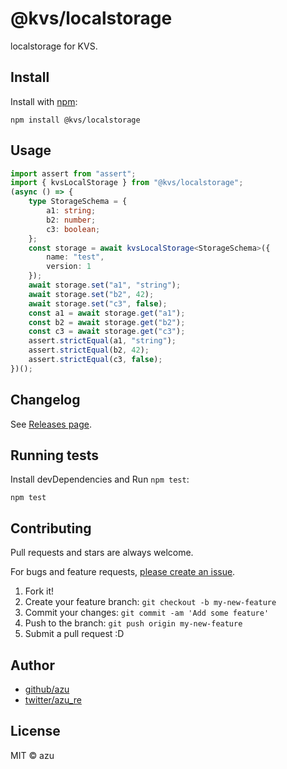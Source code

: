 # @kvs/localstorage

localstorage for KVS.

## Install

Install with [npm](https://www.npmjs.com/):

    npm install @kvs/localstorage

## Usage

```ts
import assert from "assert";
import { kvsLocalStorage } from "@kvs/localstorage";
(async () => {
    type StorageSchema = {
        a1: string;
        b2: number;
        c3: boolean;
    };
    const storage = await kvsLocalStorage<StorageSchema>({
        name: "test",
        version: 1
    });
    await storage.set("a1", "string");
    await storage.set("b2", 42);
    await storage.set("c3", false);
    const a1 = await storage.get("a1");
    const b2 = await storage.get("b2");
    const c3 = await storage.get("c3");
    assert.strictEqual(a1, "string");
    assert.strictEqual(b2, 42);
    assert.strictEqual(c3, false);
})();
```
## Changelog

See [Releases page](https://github.com/azu/kvs/releases).

## Running tests

Install devDependencies and Run `npm test`:

    npm test

## Contributing

Pull requests and stars are always welcome.

For bugs and feature requests, [please create an issue](https://github.com/azu/kvs/issues).

1. Fork it!
2. Create your feature branch: `git checkout -b my-new-feature`
3. Commit your changes: `git commit -am 'Add some feature'`
4. Push to the branch: `git push origin my-new-feature`
5. Submit a pull request :D

## Author

- [github/azu](https://github.com/azu)
- [twitter/azu_re](https://twitter.com/azu_re)

## License

MIT © azu
